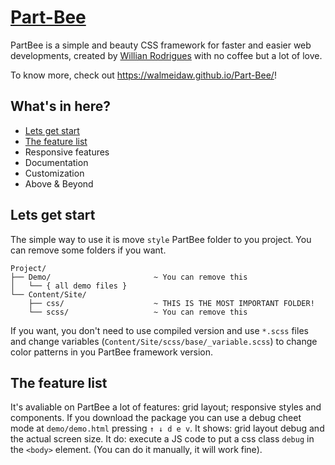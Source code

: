 # [Part-Bee](https://walmeidaw.github.io/Part-Bee/)

PartBee is a simple and beauty CSS framework for faster and easier web developments, created by [Willian Rodrigues](http://twitter.com/walmeidaw) with no coffee but a lot of love.

To know more, check out https://walmeidaw.github.io/Part-Bee/!

## What's in here?

- [Lets get start](#lets-get-start)
- [The feature list](#the-feature-list)
- Responsive features
- Documentation
- Customization
- Above & Beyond

## Lets get start

The simple way to use it is move `style` PartBee folder to you project. You can remove some folders if you want.

```
Project/
├── Demo/                       ~ You can remove this
│   └── { all demo files }
└── Content/Site/
    ├── css/                    ~ THIS IS THE MOST IMPORTANT FOLDER!
    └── scss/                   ~ You can remove this
```

If you want, you don't need to use compiled version and use `*.scss` files and change variables (`Content/Site/scss/base/_variable.scss`) to change color patterns in you PartBee framework version.

## The feature list

It's avaliable on PartBee a lot of features: grid layout; responsive styles and components.
If you download the package you can use a debug cheet mode at `demo/demo.html` pressing `↑ ↓ d e v`.
It shows: grid layout debug and the actual screen size.
It do: execute a JS code to put a css class `debug` in the `<body>` element. (You can do it manually, it will work fine).
